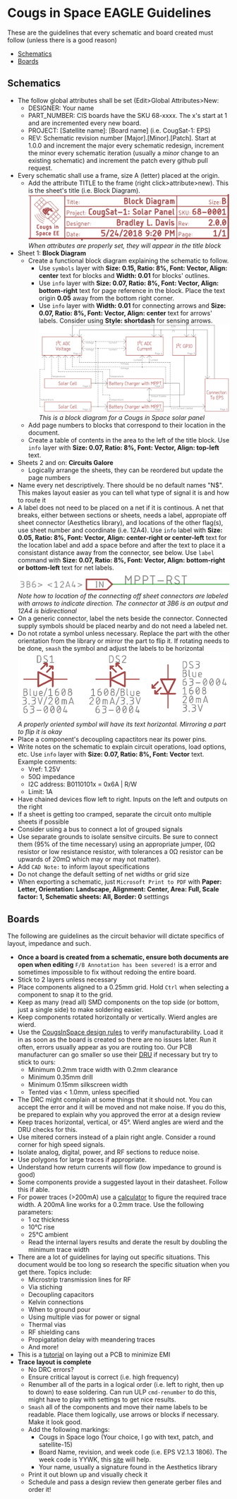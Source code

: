 # Cougs in Space EAGLE Guidelines #
These are the guidelines that every schematic and board created must follow (unless there is a good reason)
- [Schematics](#schematics)
- [Boards](#boards)

## Schematics
- The follow global attributes shall be set (Edit>Global Attributes>New:
	- DESIGNER: Your name
	- PART_NUMBER: CIS boards have the SKU 68-xxxx. The x's start at 1 and are incremented every new board.
	- PROJECT: [Satellite name]: [Board name] (i.e. CougSat-1: EPS)
	- REV: Schematic revision number [Major].[Minor].[Patch]. Start at 1.0.0 and increment the major every schematic redesign, increment the minor every schematic iteration (usually a *minor* change to an existing schematic) and increment the patch every github pull request.
- Every schematic shall use a frame, size A (letter) placed at the origin.
	- Add the attribute TITLE to the frame (right click>attribute>new). This is the sheet's title (i.e. Block Diagram).
	![Title Block](https://github.com/CougsInSpace/Resources/blob/master/Subsystems/Electronics/EAGLE%20Files/Images/TitleBlock.png)
	_When attributes are properly set, they will appear in the title block_
- Sheet 1: **Block Diagram**
	- Create a functional block diagram explaining the schematic to follow.
		- Use `symbols` layer with **Size: 0.15, Ratio: 8%, Font: Vector, Align: center** text for blocks and **Width: 0.01** for blocks' outlines.
		- Use `info` layer with **Size: 0.07, Ratio: 8%, Font: Vector, Align: bottom-right** text for page reference in the block. Place the text origin **0.05** away from the bottom right corner.
		- Use `info` layer with **Width: 0.01** for connecting arrows and **Size: 0.07, Ratio: 8%, Font: Vector, Align: center** text for arrows' labels. Consider using **Style: shortdash** for sensing arrows.
	![Block Diagram](https://github.com/CougsInSpace/Resources/blob/master/Subsystems/Electronics/EAGLE%20Files/Images/BlockDiagram.png)
	_This is a block diagram for a Cougs in Space solar panel_
	- Add page numbers to blocks that correspond to their location in the document.
	- Create a table of contents in the area to the left of the title block. Use `info` layer with **Size: 0.07, Ratio: 8%, Font: Vector, Align: top-left** text. 
- Sheets 2 and on: **Circuits Galore**
	- Logically arrange the sheets, they can be reordered but update the page numbers
- Name every net descriptively. There should be no default names "N$". This makes layout easier as you can tell what type of signal it is and how to route it
- A label does not need to be placed on a net if it is continous. A net that breaks, either between sections or sheets, needs a label, appropiate off sheet connector (Aesthetics library), and locations of the other flag(s), use sheet number and coordinate (i.e. 12A4). Use `info` label with **Size: 0.05, Ratio: 8%, Font: Vector, Align: center-right or center-left** text for the location label and add a space before and after the text to place it a consistant distance away from the connector, see below. Use `label` command with **Size: 0.07, Ratio: 8%, Font: Vector, Align: bottom-right or bottom-left** text for net labels.
![Off Sheet Connector](https://github.com/CougsInSpace/Resources/blob/master/Subsystems/Electronics/EAGLE%20Files/Images/OffSheetConnector.png)
_Note how to location of the connecting off sheet connectors are labeled with arrows to indicate direction. The connector at 3B6 is an output and 12A4 is bidirectional_
- On a generic connector, label the nets beside the connector. Connected supply symbols should be placed nearby and do not need a labeled net.
- Do not rotate a symbol unless necessary. Replace the part with the other orientation from the library or mirror the part to flip it. If rotating needs to be done, `smash` the symbol and adjust the labels to be horizontal
	![Symbol Orientation](https://github.com/CougsInSpace/Resources/blob/master/Subsystems/Electronics/EAGLE%20Files/Images/PartOrientation.png)
	_A properly oriented symbol will have its text horizontal. Mirroring a part to flip it is okay_
- Place a component's decoupling capactitors near its power pins.
- Write notes on the schematic to explain circuit operations, load options, etc. Use `info` layer with **Size: 0.07, Ratio: 8%, Font: Vector** text. Example comments:
	- Vref: 1.25V
	- 50Ω impedance
	- I2C address: B0110101x = 0x6A | R/W
	- Limit: 1A
- Have chained devices flow left to right. Inputs on the left and outputs on the right
- If a sheet is getting too cramped, separate the circuit onto multiple sheets if possible
- Consider using a bus to connect a lot of grouped signals
- Use separate grounds to isolate sensitve circuits. Be sure to connect them (95% of the time necessary) using an appropriate jumper, (0Ω resistor or low resistance resistor, with tolerances a 0Ω resistor can be upwards of 20mΩ which may or may not matter).
- Add `CAD Note:` to inform layout specifications
- Do not change the default setting of net widths or grid size
- When exporting a schematic, just `Microsoft Print to PDF` with **Paper: Letter, Orientation: Landscape, Alignment: Center, Area: Full, Scale factor: 1, Schematic sheets: All, Border: 0** setttings

## Boards
The following are guidelines as the circuit behavior will dictate specifics of layout, impedance and such.
- **Once a board is created from a schematic, ensure both documents are open when editing** `F/B Annotation has been severed!` is a error and sometimes impossible to fix without redoing the entire board.
- Stick to 2 layers unless necessary
- Place components aligned to a 0.25mm grid. Hold `Ctrl` when selecting a component to snap it to the grid.
- Keep as many (read all) SMD components on the top side (or bottom, just a single side) to make soldering easier.
- Keep components rotated horizontally or vertically. Wierd angles are wierd.
- Use the [CougsInSpace design rules](https://github.com/CougsInSpace/Resources/tree/master/Subsystems/Electronics/EAGLE%20Files/CougsInSpace.dru) to verify manufacturability. Load it in as soon as the board is created so there are no issues later. Run it often, errors usually appear as you are routing too. Our PCB manufacturer can go smaller so use their [DRU](https://github.com/CougsInSpace/Resources/blob/master/Subsystems/Electronics/EAGLE%20Files/Elecrow_2-layer_PCB_eagle_rule.dru) if necessary but try to stick to ours:
	- Minimum 0.2mm trace width with 0.2mm clearance
	- Minimum 0.35mm drill
	- Minimum 0.15mm silkscreen width
	- Tented vias < 1.0mm, unless specified
- The DRC might complain at some things that it should not. You can accept the error and it will be moved and not make noise. If you do this, be prepared to explain why you approved the error at a design review
- Keep traces horizontal, vertical, or 45°. Wierd angles are wierd and the DRU checks for this.
- Use mitered corners instead of a plain right angle. Consider a round corner for high speed signals.
- Isolate analog, digital, power, and RF sections to reduce noise.
- Use polygons for large traces if appropriate.
- Understand how return currents will flow (low impedance to ground is good)
- Some components provide a suggested layout in their datasheet. Follow this if able.
- For power traces (>200mA) use a [calculator](http://circuitcalculator.com/wordpress/2006/01/31/pcb-trace-width-calculator/) to figure the required trace width. A 200mA line works for a 0.2mm trace. Use the following parameters:
	- 1 oz thickness
	- 10°C rise
	- 25°C ambient
	- Read the internal layers results and derate the result by doubling the minimum trace width
- There are a lot of guidelines for laying out specific situations. This document would be too long so research the specific situation when you get there. Topics include:
	- Microstrip transmission lines for RF
	- Via stiching
	- Decoupling capacitors
	- Kelvin connections
	- When to ground pour
	- Using multiple vias for power or signal
	- Thermal vias
	- RF shielding cans
	- Propigatation delay with meandering traces
	- And more!
- This is a [tutorial](https://learnemc.com/pcb-layout) on laying out a PCB to minimize EMI
- **Trace layout is complete**
	- No DRC errors?
	- Ensure critical layout is correct (i.e. high frequency)
	- Renumber all of the parts in a logical order (i.e. left to right, then up to down) to ease soldering. Can run ULP `cmd-renumber` to do this, might have to play with settings to get nice results.
	- `Smash` all of the components and move their name labels to be readable. Place them logically, use arrows or blocks if necessary. Make it look good.
	- Add the following markings:
		- Cougs in Space logo (Your choice, I go with text, patch, and satellite-15)
		- Board Name, revision, and week code (i.e. EPS V2.1.3 1806). The week code is YYWK, this [site](https://whatweekisit.com/) will help.
		- Your name, usually a signature found in the Aesthetics library
	- Print it out blown up and visually check it
	- Schedule and pass a design review then generate gerber files and order it!
	
